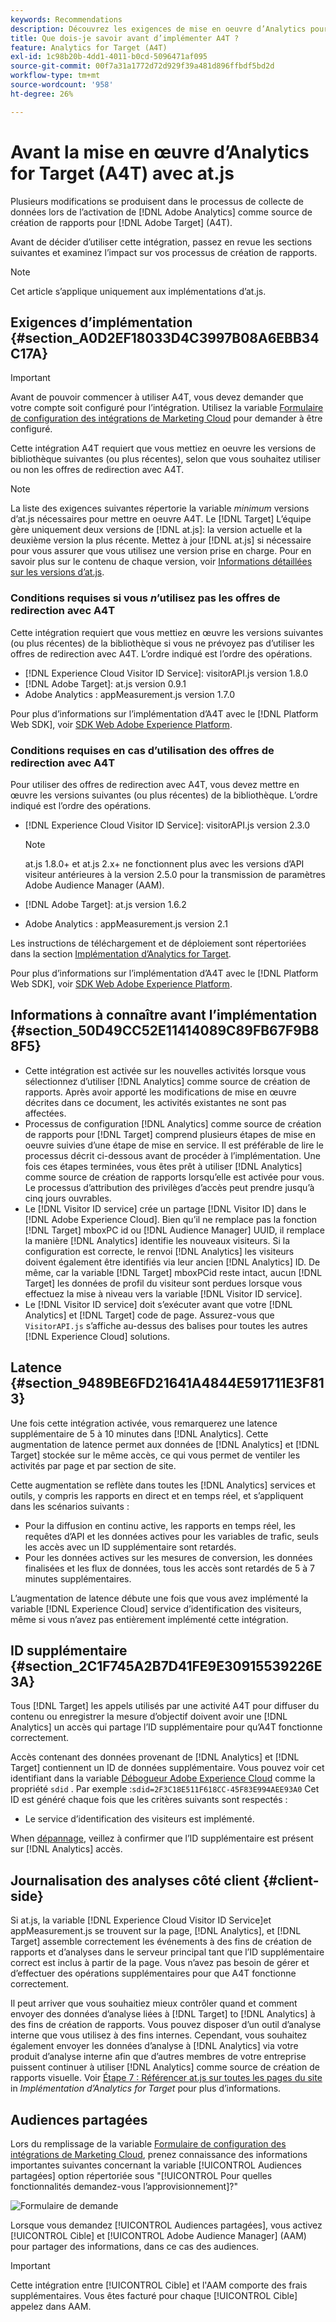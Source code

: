 ```yaml
---
keywords: Recommendations
description: Découvrez les exigences de mise en oeuvre d’Analytics pour [!DNL Target] (A4T) et les éléments à prendre en compte avant de mettre en oeuvre cette intégration.
title: Que dois-je savoir avant d’implémenter A4T ?
feature: Analytics for Target (A4T)
exl-id: 1c98b20b-4dd1-4011-b0cd-5096471af095
source-git-commit: 00f7a31a1772d72d929f39a481d896ffbdf5bd2d
workflow-type: tm+mt
source-wordcount: '958'
ht-degree: 26%

---
```


# Avant la mise en œuvre dʼAnalytics for Target (A4T) avec at.js

Plusieurs modifications se produisent dans le processus de collecte de données lors de l’activation de [!DNL Adobe Analytics] comme source de création de rapports pour [!DNL Adobe Target] (A4T).

Avant de décider d’utiliser cette intégration, passez en revue les sections suivantes et examinez l’impact sur vos processus de création de rapports.

>[!NOTE]
>
>Cet article s’applique uniquement aux implémentations d’at.js.

## Exigences d’implémentation {#section_A0D2EF18033D4C3997B08A6EBB34C17A}

>[!IMPORTANT]
>
>Avant de pouvoir commencer à utiliser A4T, vous devez demander que votre compte soit configuré pour l’intégration. Utilisez la variable [Formulaire de configuration des intégrations de Marketing Cloud](https://www.adobe.com/go/audiences) pour demander à être configuré.

Cette intégration A4T requiert que vous mettiez en oeuvre les versions de bibliothèque suivantes (ou plus récentes), selon que vous souhaitez utiliser ou non les offres de redirection avec A4T.

>[!NOTE]
>
>La liste des exigences suivantes répertorie la variable *minimum* versions d’at.js nécessaires pour mettre en oeuvre A4T. Le [!DNL Target] L’équipe gère uniquement deux versions de [!DNL at.js]: la version actuelle et la deuxième version la plus récente. Mettez à jour [!DNL at.js] si nécessaire pour vous assurer que vous utilisez une version prise en charge. Pour en savoir plus sur le contenu de chaque version, voir [Informations détaillées sur les versions d’at.js](/help/c-implementing-target/c-implementing-target-for-client-side-web/target-atjs-versions.md#reference_DBB5EDB79EC44E558F9E08D4774A0F7A).

### Conditions requises si vous *n*’utilisez pas les offres de redirection avec A4T

Cette intégration requiert que vous mettiez en œuvre les versions suivantes (ou plus récentes) de la bibliothèque si vous ne prévoyez pas d’utiliser les offres de redirection avec A4T. L’ordre indiqué est l’ordre des opérations.

* [!DNL Experience Cloud Visitor ID Service]: visitorAPI.js version 1.8.0
* [!DNL Adobe Target]: at.js version 0.9.1
* Adobe Analytics : appMeasurement.js version 1.7.0

Pour plus d’informations sur l’implémentation d’A4T avec le [!DNL Platform Web SDK], voir [SDK Web Adobe Experience Platform](/help/c-implementing-target/c-implementing-target-for-client-side-web/aep-web-sdk.md).

### Conditions requises en cas d’utilisation des offres de redirection avec A4T

Pour utiliser des offres de redirection avec A4T, vous devez mettre en œuvre les versions suivantes (ou plus récentes) de la bibliothèque. L’ordre indiqué est l’ordre des opérations.

* [!DNL Experience Cloud Visitor ID Service]: visitorAPI.js version 2.3.0

   >[!NOTE]
   >
   >at.js 1.8.0+ et at.js 2.x+ ne fonctionnent plus avec les versions d’API visiteur antérieures à la version 2.5.0 pour la transmission de paramètres Adobe Audience Manager (AAM).

* [!DNL Adobe Target]: at.js version 1.6.2

* Adobe Analytics : appMeasurement.js version 2.1

Les instructions de téléchargement et de déploiement sont répertoriées dans la section [Implémentation d’Analytics for Target](/help/c-integrating-target-with-mac/a4t/a4timplementation.md).

Pour plus d’informations sur l’implémentation d’A4T avec le [!DNL Platform Web SDK], voir [SDK Web Adobe Experience Platform](/help/c-implementing-target/c-implementing-target-for-client-side-web/aep-web-sdk.md).

## Informations à connaître avant l’implémentation {#section_50D49CC52E11414089C89FB67F9B88F5}

* Cette intégration est activée sur les nouvelles activités lorsque vous sélectionnez d’utiliser [!DNL Analytics] comme source de création de rapports. Après avoir apporté les modifications de mise en œuvre décrites dans ce document, les activités existantes ne sont pas affectées.
* Processus de configuration [!DNL Analytics] comme source de création de rapports pour [!DNL Target] comprend plusieurs étapes de mise en oeuvre suivies d’une étape de mise en service. Il est préférable de lire le processus décrit ci-dessous avant de procéder à l’implémentation. Une fois ces étapes terminées, vous êtes prêt à utiliser [!DNL Analytics] comme source de création de rapports lorsqu’elle est activée pour vous. Le processus d’attribution des privilèges d’accès peut prendre jusqu’à cinq jours ouvrables.
* Le [!DNL Visitor ID service] crée un partage [!DNL Visitor ID] dans le [!DNL Adobe Experience Cloud]. Bien qu’il ne remplace pas la fonction [!DNL Target] mboxPC id ou [!DNL Audience Manager] UUID, il remplace la manière [!DNL Analytics] identifie les nouveaux visiteurs. Si la configuration est correcte, le renvoi [!DNL Analytics] les visiteurs doivent également être identifiés via leur ancien [!DNL Analytics] ID. De même, car la variable [!DNL Target] mboxPCid reste intact, aucun [!DNL Target] les données de profil du visiteur sont perdues lorsque vous effectuez la mise à niveau vers la variable [!DNL Visitor ID service].
* Le [!DNL Visitor ID service] doit s’exécuter avant que votre [!DNL Analytics] et [!DNL Target] code de page. Assurez-vous que `VisitorAPI.js` s’affiche au-dessus des balises pour toutes les autres [!DNL Experience Cloud] solutions.

## Latence {#section_9489BE6FD21641A4844E591711E3F813}

Une fois cette intégration activée, vous remarquerez une latence supplémentaire de 5 à 10 minutes dans [!DNL Analytics]. Cette augmentation de latence permet aux données de [!DNL Analytics] et [!DNL Target] stockée sur le même accès, ce qui vous permet de ventiler les activités par page et par section de site.

Cette augmentation se reflète dans toutes les [!DNL Analytics] services et outils, y compris les rapports en direct et en temps réel, et s’appliquent dans les scénarios suivants :

* Pour la diffusion en continu active, les rapports en temps réel, les requêtes d’API et les données actives pour les variables de trafic, seuls les accès avec un ID supplémentaire sont retardés.
* Pour les données actives sur les mesures de conversion, les données finalisées et les flux de données, tous les accès sont retardés de 5 à 7 minutes supplémentaires.

L’augmentation de latence débute une fois que vous avez implémenté la variable [!DNL Experience Cloud] service d’identification des visiteurs, même si vous n’avez pas entièrement implémenté cette intégration.

## ID supplémentaire {#section_2C1F745A2B7D41FE9E30915539226E3A}

Tous [!DNL Target] les appels utilisés par une activité A4T pour diffuser du contenu ou enregistrer la mesure d’objectif doivent avoir une [!DNL Analytics] un accès qui partage l’ID supplémentaire pour qu’A4T fonctionne correctement.

Accès contenant des données provenant de [!DNL Analytics] et [!DNL Target] contiennent un ID de données supplémentaire. Vous pouvez voir cet identifiant dans la variable [Débogueur Adobe Experience Cloud](https://experienceleague.adobe.com/docs/debugger/using/experience-cloud-debugger.html) comme la propriété `sdid` . Par exemple :`sdid=2F3C18E511F618CC-45F83E994AEE93A0` Cet ID est généré chaque fois que les critères suivants sont respectés :

* Le service d’identification des visiteurs est implémenté.

When [dépannage](/help/c-integrating-target-with-mac/a4t/c-a4t-troubleshooting/a4t-troubleshooting.md), veillez à confirmer que l’ID supplémentaire est présent sur [!DNL Analytics] accès.

## Journalisation des analyses côté client {#client-side}

Si at.js, la variable [!DNL Experience Cloud Visitor ID Service]et appMeasurement.js se trouvent sur la page, [!DNL Analytics], et [!DNL Target] assemble correctement les événements à des fins de création de rapports et d’analyses dans le serveur principal tant que l’ID supplémentaire correct est inclus à partir de la page. Vous n’avez pas besoin de gérer et d’effectuer des opérations supplémentaires pour que A4T fonctionne correctement.

Il peut arriver que vous souhaitiez mieux contrôler quand et comment envoyer des données d’analyse liées à [!DNL Target] to [!DNL Analytics] à des fins de création de rapports. Vous pouvez disposer d’un outil d’analyse interne que vous utilisez à des fins internes. Cependant, vous souhaitez également envoyer les données d’analyse à [!DNL Analytics] via votre produit d’analyse interne afin que d’autres membres de votre entreprise puissent continuer à utiliser [!DNL Analytics] comme source de création de rapports visuelle. Voir [Étape 7 : Référencer at.js sur toutes les pages du site](/help/c-integrating-target-with-mac/a4t/a4timplementation.md#step7) in *Implémentation d’Analytics for Target* pour plus d’informations.

## Audiences partagées

Lors du remplissage de la variable [Formulaire de configuration des intégrations de Marketing Cloud](https://www.adobe.com/go/audiences), prenez connaissance des informations importantes suivantes concernant la variable [!UICONTROL Audiences partagées] option répertoriée sous &quot;[!UICONTROL Pour quelles fonctionnalités demandez-vous l’approvisionnement]?&quot;

![Formulaire de demande](/help/c-integrating-target-with-mac/a4t/assets/request-form.png)

Lorsque vous demandez [!UICONTROL Audiences partagées], vous activez [!UICONTROL Cible] et [!UICONTROL Adobe Audience Manager] (AAM) pour partager des informations, dans ce cas des audiences.

>[!IMPORTANT]
>
>Cette intégration entre [!UICONTROL Cible] et l&#39;AAM comporte des frais supplémentaires. Vous êtes facturé pour chaque [!UICONTROL Cible] appelez dans AAM.

